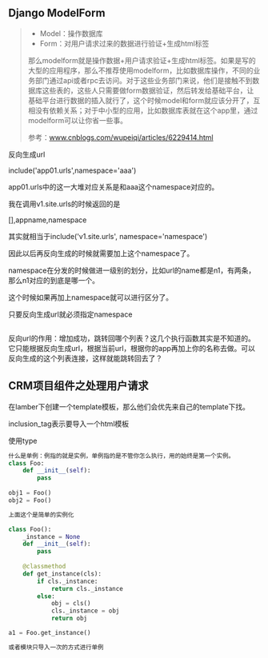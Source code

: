 ## Django ModelForm

> - Model：操作数据库
> - Form：对用户请求过来的数据进行验证+生成html标签
>
> 那么modelform就是操作数据+用户请求验证+生成html标签。如果是写的大型的应用程序，那么不推荐使用modelform，比如数据库操作，不同的业务部门通过api或者rpc去访问。对于这些业务部门来说，他们是接触不到数据库这些表的，这些人只需要做form数据验证，然后转发给基础平台，让基础平台进行数据的插入就行了，这个时候model和form就应该分开了，互相没有依赖关系；对于中小型的应用，比如数据库表就在这个app里，通过modelform可以让你省一些事。
>
> 参考：www.cnblogs.com/wupeiqi/articles/6229414.html







反向生成url

include('app01.urls',namespace='aaa')

app01.urls中的这一大堆对应关系是和aaa这个namespace对应的。

我在调用v1.site.urls的时候返回的是

[],appname,namespace

其实就相当于include('v1.site.urls', namespace='namespace')

因此以后再反向生成的时候就需要加上这个namespace了。

namespace在分发的时候做进一级别的划分，比如url的name都是n1，有两条，那么n1对应的到底是哪一个。

这个时候如果再加上namespace就可以进行区分了。

只要反向生成url就必须指定namespace

```python

```

反向url的作用：增加成功，跳转回哪个列表？这几个执行函数其实是不知道的。它只能根据反向生成url，根据当前url，根据你的app再加上你的名称去做。可以反向生成的这个列表连接，这样就能跳转回去了？

## CRM项目组件之处理用户请求

在lamber下创建一个template模板，那么他们会优先来自己的template下找。

inclusion_tag表示要导入一个html模板



使用type

```python
什么是单例：例指的就是实例，单例指的是不管你怎么执行，用的始终是第一个实例。
class Foo:
    def __init__(self):
        pass
    
obj1 = Foo()
obj2 = Foo()

上面这个是简单的实例化

class Foo():
    _instance = None
    def __init__(self):
        pass
    
    @classmethod
    def get_instance(cls):
        if cls._instance:
            return cls._instance
        else:
            obj = cls()
            cls._instance = obj
            return obj

a1 = Foo.get_instance()

或者模块只导入一次的方式进行单例


```

